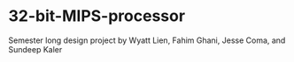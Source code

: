 # 32-bit-MIPS-processor

Semester long design project by 
Wyatt Lien, Fahim Ghani, Jesse Coma, and Sundeep Kaler
